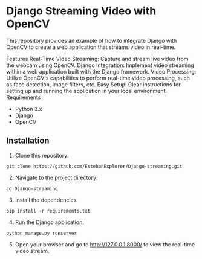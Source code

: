 # Django Streaming Video with OpenCV
This repository provides an example of how to integrate Django with OpenCV to create a web application that streams video in real-time.

Features
Real-Time Video Streaming: Capture and stream live video from the webcam using OpenCV.
Django Integration: Implement video streaming within a web application built with the Django framework.
Video Processing: Utilize OpenCV's capabilities to perform real-time video processing, such as face detection, image filters, etc.
Easy Setup: Clear instructions for setting up and running the application in your local environment.
Requirements
- Python 3.x
- Django
- OpenCV
## Installation
1. Clone this repository:
  ```
git clone https://github.com/EstebanExplorer/Django-streaming.git
```
2. Navigate to the project directory:
 ```
cd Django-streaming
```
3. Install the dependencies:
```
pip install -r requirements.txt
```
4. Run the Django application:
 ```
python manage.py runserver
```
5. Open your browser and go to http://127.0.0.1:8000/ to view the real-time video stream.

